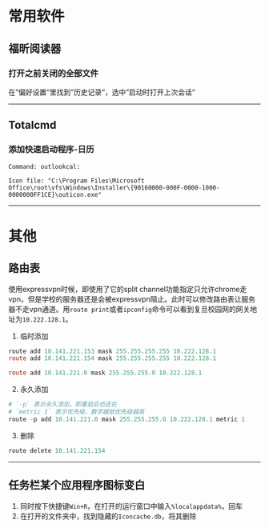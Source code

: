 # 常用软件

## 福昕阅读器

### 打开之前关闭的全部文件

在”偏好设置“里找到”历史记录“，选中”启动时打开上次会话“ 

---

## Totalcmd

### 添加快速启动程序-日历

```
Command: outlookcal:

Icon file: "C:\Program Files\Microsoft Office\root\vfs\Windows\Installer\{90160000-000F-0000-1000-0000000FF1CE}\outicon.exe"
```

---

# 其他

## 路由表
使用expressvpn时候，即使用了它的split channel功能指定只允许chrome走vpn，但是学校的服务器还是会被expressvpn阻止。此时可以修改路由表让服务器不走vpn通道。用`route print`或者`ipconfig`命令可以看到复旦校园网的网关地址为`10.222.128.1`。

1. 临时添加
```powershell
route add 10.141.221.153 mask 255.255.255.255 10.222.128.1
route add 10.141.221.154 mask 255.255.255.255 10.222.128.1

route add 10.141.221.0 mask 255.255.255.0 10.222.128.1
```

2. 永久添加
```powershell
# `-p` 表示永久添加，即重启后也还在
# `metric 1` 表示优先级，数字越低优先级越高
route -p add 10.141.221.0 mask 255.255.255.0 10.222.128.1 metric 1
```

3. 删除
```powershell
route delete 10.141.221.154
```

---

## 任务栏某个应用程序图标变白

1. 同时按下快捷键`Win+R`，在打开的运行窗口中输入`%localappdata%`，回车
2. 在打开的文件夹中，找到隐藏的`Iconcache.db`，将其删除